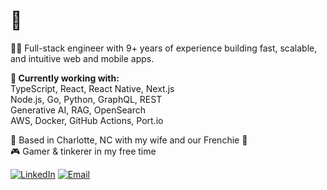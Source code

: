 # 👋

👨‍💻 Full-stack engineer with 9+ years of experience building fast, scalable, and intuitive web and mobile apps.

**🔧 Currently working with:**  
TypeScript, React, React Native, Next.js  
Node.js, Go, Python, GraphQL, REST  
Generative AI, RAG, OpenSearch  
AWS, Docker, GitHub Actions, Port.io

📍 Based in Charlotte, NC with my wife and our Frenchie 🐶  
🎮 Gamer & tinkerer in my free time

[![LinkedIn](https://img.shields.io/badge/LinkedIn-Anthony%20Freda-0077B5?logo=linkedin&logoColor=white&style=for-the-badge)](https://www.linkedin.com/in/antfreda323)
[![Email](https://img.shields.io/badge/Email-anthonyfreda323%40gmail.com-D14836?logo=gmail&logoColor=white&style=for-the-badge)](mailto:anthonyfreda323@gmail.com)
